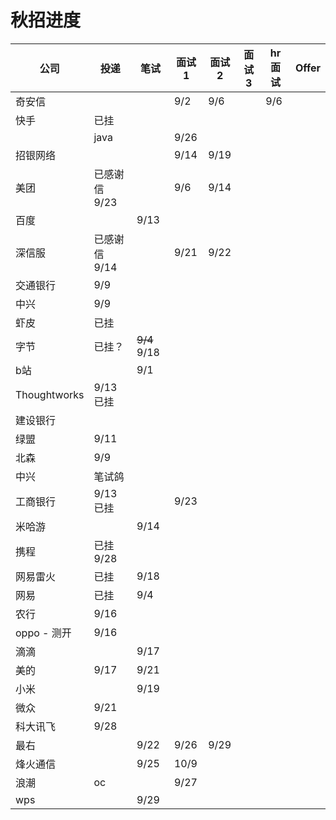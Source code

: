 # 秋招进度

| 公司         | 投递          | 笔试         | 面试1 | 面试2 | 面试3 | hr面试 | Offer |
| ------------ | ------------- | ------------ | ----- | ----- | ----- | ------ | ----- |
| 奇安信       |               |              | 9/2   | 9/6   |       | 9/6    |       |
| 快手         | 已挂          |              |       |       |       |        |       |
|              | java          |              | 9/26  |       |       |        |       |
| 招银网络     |               |              | 9/14  | 9/19  |       |        |       |
| 美团         | 已感谢信 9/23 |              | 9/6   | 9/14  |       |        |       |
| 百度         |               | 9/13         |       |       |       |        |       |
| 深信服       | 已感谢信9/14  |              | 9/21  | 9/22  |       |        |       |
| 交通银行     | 9/9           |              |       |       |       |        |       |
| 中兴         | 9/9           |              |       |       |       |        |       |
| 虾皮         | 已挂          |              |       |       |       |        |       |
| 字节         | 已挂？        | ~~9/4~~ 9/18 |       |       |       |        |       |
| b站          |               | 9/1          |       |       |       |        |       |
| Thoughtworks | 9/13已挂      |              |       |       |       |        |       |
| 建设银行     |               |              |       |       |       |        |       |
| 绿盟         | 9/11          |              |       |       |       |        |       |
| 北森         | 9/9           |              |       |       |       |        |       |
| 中兴         | 笔试鸽        |              |       |       |       |        |       |
| 工商银行     | 9/13 已挂     |              | 9/23  |       |       |        |       |
| 米哈游       |               | 9/14         |       |       |       |        |       |
| 携程         | 已挂9/28      |              |       |       |       |        |       |
| 网易雷火     | 已挂          | 9/18         |       |       |       |        |       |
| 网易         | 已挂          | 9/4          |       |       |       |        |       |
| 农行         | 9/16          |              |       |       |       |        |       |
| oppo - 测开  | 9/16          |              |       |       |       |        |       |
| 滴滴         |               | 9/17         |       |       |       |        |       |
| 美的         | 9/17          | 9/21         |       |       |       |        |       |
| 小米         |               | 9/19         |       |       |       |        |       |
| 微众         | 9/21          |              |       |       |       |        |       |
| 科大讯飞     | 9/28          |              |       |       |       |        |       |
| 最右         |               | 9/22         | 9/26  | 9/29  |       |        |       |
| 烽火通信     |               | 9/25         | 10/9  |       |       |        |       |
| 浪潮         | oc            |              | 9/27  |       |       |        |       |
| wps          |               | 9/29         |       |       |       |        |       |



